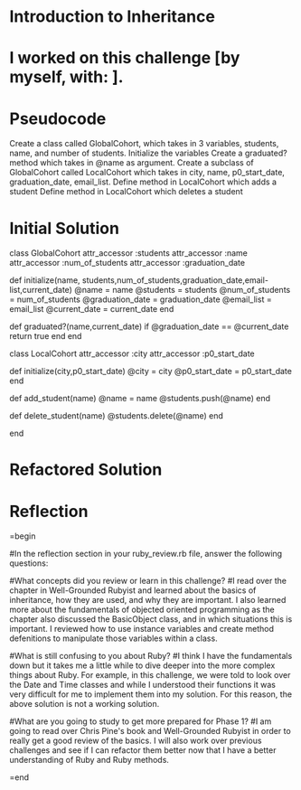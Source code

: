 # Introduction to Inheritance

# I worked on this challenge [by myself, with: ].


# Pseudocode
Create a class called GlobalCohort, which takes in 3 variables, students, name, and number of students.
Initialize the variables
Create a graduated? method which takes in @name as argument.
Create a subclass of GlobalCohort called LocalCohort which takes in city, name, p0_start_date, graduation_date, email_list.
Define method in LocalCohort which adds a student
Define method in LocalCohort which deletes a student

# Initial Solution

class GlobalCohort
attr_accessor :students
attr_accessor :name
attr_accessor :num_of_students
attr_accessor :graduation_date

def initialize(name, students,num_of_students,graduation_date,email-list,current_date)
@name = name
@students = students
@num_of_students = num_of_students
@graduation_date = graduation_date
@email_list = email_list
@current_date = current_date
end

def graduated?(name,current_date)
if @graduation_date == @current_date
return true
end
end


class LocalCohort
attr_accessor :city
attr_accessor :p0_start_date

def initialize(city,p0_start_date)
@city = city
@p0_start_date = p0_start_date
end

def add_student(name)
 @name = name
  @students.push(@name)
  end

def delete_student(name)
 @students.delete(@name)
 end

end


# Refactored Solution





# Reflection


=begin

#In the reflection section in your ruby_review.rb file, answer the following questions:

#What concepts did you review or learn in this challenge?
#I read over the chapter in Well-Grounded Rubyist and learned about the basics of inheritance, how they are used, and why they are important. I also learned more about the fundamentals of objected oriented programming as the chapter also discussed the BasicObject class, and in which situations this is important. I reviewed how to use instance variables and create method defenitions to manipulate those variables within a class.

#What is still confusing to you about Ruby?
#I think I have the fundamentals down but it takes me a little while to dive deeper into the more complex things about Ruby. For example, in this challenge, we were told to look over the Date and Time classes and while I understood their functions it was very difficult for me to implement them into my solution. For this reason, the above solution is not a working solution.

#What are you going to study to get more prepared for Phase 1?
#I am going to read over Chris Pine's book and Well-Grounded Rubyist in order to really get a good review of the basics. I will also work over previous challenges and see if I can refactor them better now that I have a better understanding of Ruby and Ruby methods.

=end


